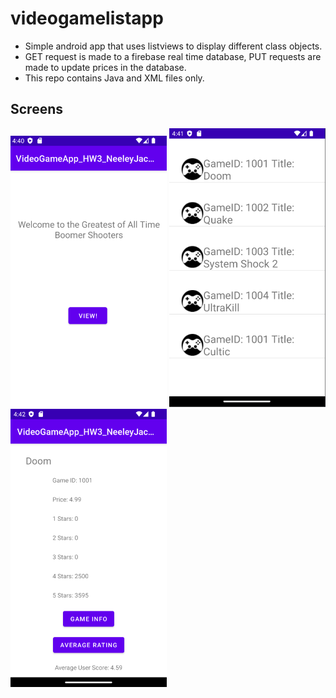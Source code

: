 # videogamelistapp
- Simple android app that uses listviews to display different class objects.
- GET request is made to a firebase real time database, PUT requests are made to update prices in the database.
- This repo contains Java and XML files only.

## Screens
![Main Activity](main.png) ![Model-View-Contorller](MVC.png) ![Game Info Activity w/game info buttons and average score button](gameinfo.png)

